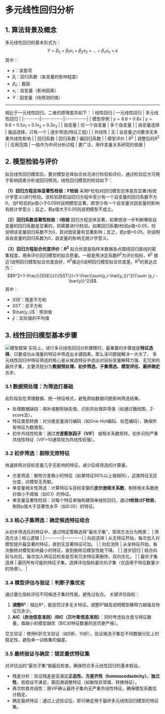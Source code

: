 # 多元线性回归分析
## 1. 算法背景及概念
多元线性回归的基本形式为：
$$Y=\beta_0+\beta_1x_1+\beta_2x_2+\dots+\beta_nx_n+\varepsilon$$
其中：
- $\varepsilon$：误差项
- $\beta_i$：回归系数（各变量的影响程度）
- $\beta_0$：截距
- $x_i$：自变量（影响因素）
- $Y$：因变量（待预测的值）

---

相比于一元线性回归，二者的原理差异如下：
| 线性回归 | 一元线性回归 | 多元线性回归 |
|:-------:|:----------:|:----------:|
| 模型举例 | $y = 6.6 + 0.8x$ | $y = 6.6 + 0.5x_1 + 0.1x_2 + 0.3x_3$ |
| 自变量 | 仅一个自变量 | 多个自变量 |
| 自变量选择 | 强迫选择，只有一个 | 逐步筛选(特征工程) |
| 共线性 | 无 | 自变量之间要求无多重共线性影响 |
| 回归系数 | 回归系数 | 偏回归系数 |
| 模型评价 | $R^2$ | 调整后的$R^2$ |
| 应用范围 | 一般作为中间分析过程 | 更广泛、用作变量关系研究的依据 |

## 2. 模型检验与评价
拟合线性回归模型后，要对模型总体拟合状况进行检验和评价，通过检验后方可用于影响因素分析或回归预测。线性回归模型的检验如下：

**（1）回归方程总体显著性检验：F检验**
采用F检验对回归模型总体是否显著(有统计学意义)进行检验。该检验原假设回归方程中至少有一个自变量的回归系数不为0，当F检验的p值小于0.05时说明模型显著，即至少有一个自变量对因变量的影响有统计学意义；反之，若p值大于0.05则说明模型不成立。

**（2）回归系数显著性检验：t检验**
回归方程总体显著，如果想进一步判断哪些自变量的回归系数是显著的，则需要进行t检验。如果回归系数t检验p值<0.05，则说明该变量回归系数不为0，其对因变量有显著影响；反之，若p值>0.05，则说明该自变量的回归系数为0，自变量的影响无统计学意义。

**（3）回归方程拟合优度评价：$R^2$**
拟合优度是指样本数据各点围绕回归直线的密集程度，用来评价回归模型的拟合质量。一般是用决定系数$R^2$为评价指标，$R^2$ 接近1说明回归模型拟合优度良好，$R^2$接近0说明回归模型拟合优度差。$R^2$的表达式为：
$$R^2=1-\frac{\{SSE\}}{\{SST\}}=1-\frac{\sum(y_i-\hat{y_i})^2}{\sum (y_i - \bar{y})^2}$$
其中：
- $SSE$：残差平方和
- $SST$：总平方和
- $\hat{y_i}$：预测值
- $\bar{y}$：实际值的平均值

## 3. 线性回归模型基本步骤
![模型框架](https://pic2.zhimg.com/v2-8cf9fbc1e53775e6c9b0da9b60ccb425_r.jpg)
实际上，进行多元线性回归分析建模时，最重要的步骤就是**特征选择**。只要成功从海量的特征中筛选出关键因素，那么该问题就解决一大半了。
多元线性回归中特征筛选的核心是从候选特征中选出对目标变量解释力强、无冗余的最优子集，主要流程分为**数据预处理、初步筛选、子集筛选、模型评估、最终确定**五步。

### 3.1 数据预处理：为筛选打基础
此阶段旨在清理数据、统一特征格式，避免原始数据问题影响筛选结果。 
- 处理数据缺陷：填补或删除缺失值，识别并处理异常值（如通过箱线图、Z-score法）。
- 特征类型转换：对分类变量进行编码（如One-Hot编码、标签编码），确保所有特征为数值型。
- 初步共线性检查：通过**方差膨胀因子（VIF）** 或相关系数矩阵，初步识别严重共线性特征（VIF>10通常视为共线性较强）。 

### 3.2 初步筛选：剔除无效特征
快速排除对目标变量几乎无影响的特征，减少后续筛选的计算量。 
- 方差筛选：删除方差极小的特征（如某特征90%以上值相同），这类特征无区分度，对模型无贡献。 
- 单变量相关性筛选：计算特征与目标变量的**皮尔逊相关系数**，剔除相关系数绝对值小于阈值（如0.1）的特征。 
- 单变量显著性检验：对每个特征单独构建简单线性回归，通过**t检验**或**F检验**，剔除p值大于显著性水平（如0.05）的特征。 

### 3.3 核心子集筛选：确定候选特征组合 
从初步筛选后的特征中，通过特定策略选择“最优子集”，常用方法分为两类： 
| 筛选方法 | 核心逻辑 | 
|:--------:|---------| 
| 向前选择 | 从无特征开始，每次加入对模型提升最显著的特征，直到无显著特征可加。 | 
| 向后消除 | 从全特征开始，每次删除对模型影响最小的特征，直到删除后模型性能下降。 | 
| 逐步回归 | 结合向前与向后，每次加入特征后检查是否有冗余特征需删除，双向优化。 | 
| 最优子集选择 | 遍历所有可能的特征子集，选择评估指标最优的子集（仅适用于特征数量少的场景）。 | 

### 3.4 模型评估与验证：判断子集优劣 
通过量化指标评估不同候选子集的性能，避免过拟合。 关键评估指标： 
1. **调整R²**：相比R²，能惩罚过多无关特征，调整R²越高说明模型解释力越强且特征冗余少。 
2. **AIC（赤池信息准则）/BIC（贝叶斯信息准则）**：同时考虑拟合度与特征数量，值越小的模型越优（BIC对特征数量的惩罚更严格）。 

交叉验证：使用K折交叉验证（如5折、10折），验证候选子集在不同数据分区上的稳定性，避免单一训练集的偏差。
### 3.5 最终验证与确定：锁定最优特征集
对评估出的“最优子集”做最后检查，确保符合多元线性回归的基本假设。 
- 残差分析：验证残差是否满足**正态性、方差齐性（homoscedasticity）、独立性**，若假设不满足，需回溯调整特征（如删除异常值、转换特征）。 
- 再次检查共线性：用VIF确认最终子集内无严重共线性特征，确保模型系数估计稳定。 
- 确定最终特征：通过上述验证后，即可确定用于最终多元线性回归模型的特征集。
<!--stackedit_data:
eyJoaXN0b3J5IjpbLTEzMDg2NjUyNDddfQ==
-->